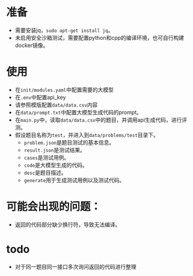 # 准备

  * 需要安装jq，`sudo apt-get install jq`。
  * 未启用安全沙箱测试，需要配置python和cpp的编译环境，也可自行构建docker镜像。
  
# 使用

* 在`init/modules.yaml`中配置需要的大模型
* 在`.env`中配置api_key
* 请参照模版配置`data/data.csv`内容
* 在`data/prompt.txt`中配置大模型生成代码的prompt。
* 在`main.py`中，读取`data/data.csv`中的题目，并调用api生成代码，进行评测。
* 假设题目名称为`test`，并进入到`data/problems/test`目录下。
  * `problem.json`是题目测试的基本信息。
  * `result.json`是测试结果。
  * `cases`是测试用例。
  * `code`是大模型生成的代码。
  * `desc`是题目描述。
  * `generate`用于生成测试用例以及测试代码。

# 可能会出现的问题：

* 返回的代码部分缺少换行符，导致无法编译。

# todo

* 对于同一题目同一接口多次询问返回的代码进行整理